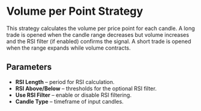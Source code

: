 # Volume per Point Strategy

This strategy calculates the volume per price point for each candle. A long trade is opened when the candle range decreases but volume increases and the RSI filter (if enabled) confirms the signal. A short trade is opened when the range expands while volume contracts.

## Parameters
- **RSI Length** – period for RSI calculation.
- **RSI Above/Below** – thresholds for the optional RSI filter.
- **Use RSI Filter** – enable or disable RSI filtering.
- **Candle Type** – timeframe of input candles.
